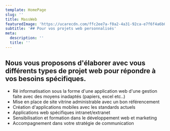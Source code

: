 ```yaml
---
template: HomePage
slug: ''
title: MassWeb
featuredImage: 'https://ucarecdn.com/ffc2ee7a-f0a2-4a31-92ca-e7f6f4a6b0b5/'
subtitle: '## Pour vos projets web personnalisés'
meta:
  description: ''
  title: ''
---
```

## **Nous vous proposons d'élaborer avec vous différents types de projet web pour répondre à vos besoins spécifiques.**

* Ré informatisation sous la forme d'une application web d'une gestion faite avec des moyens inadaptés (papiers, excel etc..)
* Mise en place de site vitrine administrable avec un bon référencement
* Création d'applications mobiles avec les standards actuels
* Applications web spécifiques intranet/extranet
* Sensibilisation et formation dans le développement web et marketing
* Accompagnement dans votre stratégie de communication

##
